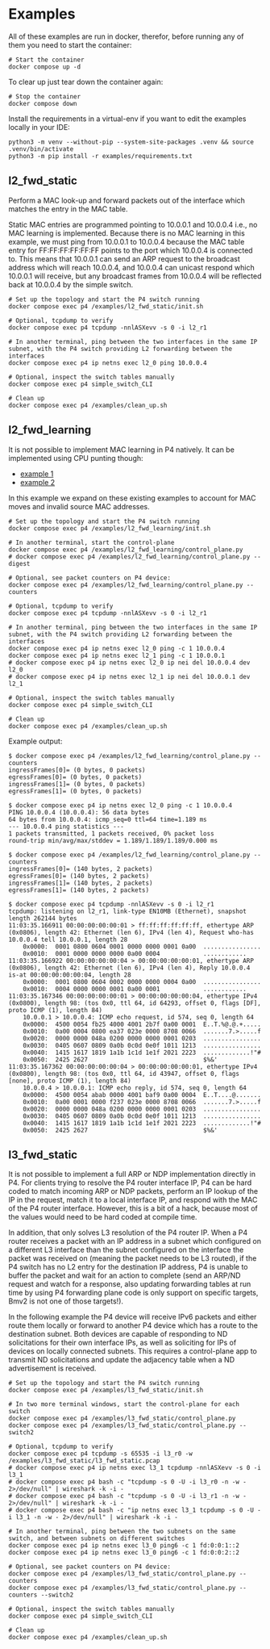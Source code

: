 # Examples

All of these examples are run in docker, therefor, before running any of them you need to start the container:

```shell
# Start the container
docker compose up -d
```

To clear up just tear down the container again:

```shell
# Stop the container
docker compose down
```

Install the requirements in a virtual-env if you want to edit the examples locally in your IDE:

```shell
python3 -m venv --without-pip --system-site-packages .venv && source .venv/bin/activate
python3 -m pip install -r examples/requirements.txt
```

## l2_fwd_static

Perform a MAC look-up and forward packets out of the interface which matches the entry in the MAC table.

Static MAC entries are programmed pointing to 10.0.0.1 and 10.0.0.4 i.e., no MAC learning is implemented. Because there is no MAC learning in this example, we must ping from 10.0.0.1 to 10.0.0.4 because the MAC table entry for FF:FF:FF:FF:FF:FF points to the port which 10.0.0.4 is connected to. This means that 10.0.0.1 can send an ARP request to the broadcast address which will reach 10.0.0.4, and 10.0.0.4 can unicast respond which 10.0.0.1 will receive, but any broadcast frames from 10.0.0.4 will be reflected back at 10.0.0.4 by the simple switch.

```shell
# Set up the topology and start the P4 switch running
docker compose exec p4 /examples/l2_fwd_static/init.sh

# Optional, tcpdump to verify
docker compose exec p4 tcpdump -nnlASXevv -s 0 -i l2_r1

# In another terminal, ping between the two interfaces in the same IP subnet, with the P4 switch providing L2 forwarding between the interfaces
docker compose exec p4 ip netns exec l2_0 ping 10.0.0.4

# Optional, inspect the switch tables manually
docker compose exec p4 simple_switch_CLI

# Clean up
docker compose exec p4 /examples/clean_up.sh
```

## l2_fwd_learning

It is not possible to implement MAC learning in P4 natively. It can be implemented using CPU punting though:

* [example 1](https://github.com/nsg-ethz/p4-learning/blob/master/examples/l2_learning/p4src/l2_learning_copy_to_cpu.p4)
* [example 2](https://github.com/antoninbas/p4runtime-go-client/blob/main/cmd/l2_switch/l2_switch.p4)

In this example we expand on these existing examples to account for MAC moves and invalid source MAC addresses.

```shell
# Set up the topology and start the P4 switch running
docker compose exec p4 /examples/l2_fwd_learning/init.sh

# In another terminal, start the control-plane
docker compose exec p4 /examples/l2_fwd_learning/control_plane.py
# docker compose exec p4 /examples/l2_fwd_learning/control_plane.py --digest

# Optional, see packet counters on P4 device:
docker compose exec p4 /examples/l2_fwd_learning/control_plane.py --counters

# Optional, tcpdump to verify
docker compose exec p4 tcpdump -nnlASXevv -s 0 -i l2_r1

# In another terminal, ping between the two interfaces in the same IP subnet, with the P4 switch providing L2 forwarding between the interfaces
docker compose exec p4 ip netns exec l2_0 ping -c 1 10.0.0.4
docker compose exec p4 ip netns exec l2_1 ping -c 1 10.0.0.1
# docker compose exec p4 ip netns exec l2_0 ip nei del 10.0.0.4 dev l2_0
# docker compose exec p4 ip netns exec l2_1 ip nei del 10.0.0.1 dev l2_1

# Optional, inspect the switch tables manually
docker compose exec p4 simple_switch_CLI

# Clean up
docker compose exec p4 /examples/clean_up.sh
```

Example output:

```text
$ docker compose exec p4 /examples/l2_fwd_learning/control_plane.py --counters
ingressFrames[0]= (0 bytes, 0 packets)
egressFrames[0]= (0 bytes, 0 packets)
ingressFrames[1]= (0 bytes, 0 packets)
egressFrames[1]= (0 bytes, 0 packets)

$ docker compose exec p4 ip netns exec l2_0 ping -c 1 10.0.0.4
PING 10.0.0.4 (10.0.0.4): 56 data bytes
64 bytes from 10.0.0.4: icmp_seq=0 ttl=64 time=1.189 ms
--- 10.0.0.4 ping statistics ---
1 packets transmitted, 1 packets received, 0% packet loss
round-trip min/avg/max/stddev = 1.189/1.189/1.189/0.000 ms

$ docker compose exec p4 /examples/l2_fwd_learning/control_plane.py --counters
ingressFrames[0]= (140 bytes, 2 packets)
egressFrames[0]= (140 bytes, 2 packets)
ingressFrames[1]= (140 bytes, 2 packets)
egressFrames[1]= (140 bytes, 2 packets)

$ docker compose exec p4 tcpdump -nnlASXevv -s 0 -i l2_r1
tcpdump: listening on l2_r1, link-type EN10MB (Ethernet), snapshot length 262144 bytes
11:03:35.166911 00:00:00:00:00:01 > ff:ff:ff:ff:ff:ff, ethertype ARP (0x0806), length 42: Ethernet (len 6), IPv4 (len 4), Request who-has 10.0.0.4 tell 10.0.0.1, length 28
	0x0000:  0001 0800 0604 0001 0000 0000 0001 0a00  ................
	0x0010:  0001 0000 0000 0000 0a00 0004            ............
11:03:35.166922 00:00:00:00:00:04 > 00:00:00:00:00:01, ethertype ARP (0x0806), length 42: Ethernet (len 6), IPv4 (len 4), Reply 10.0.0.4 is-at 00:00:00:00:00:04, length 28
	0x0000:  0001 0800 0604 0002 0000 0000 0004 0a00  ................
	0x0010:  0004 0000 0000 0001 0a00 0001            ............
11:03:35.167346 00:00:00:00:00:01 > 00:00:00:00:00:04, ethertype IPv4 (0x0800), length 98: (tos 0x0, ttl 64, id 64293, offset 0, flags [DF], proto ICMP (1), length 84)
    10.0.0.1 > 10.0.0.4: ICMP echo request, id 574, seq 0, length 64
	0x0000:  4500 0054 fb25 4000 4001 2b7f 0a00 0001  E..T.%@.@.+.....
	0x0010:  0a00 0004 0800 ea37 023e 0000 8708 0066  .......7.>.....f
	0x0020:  0000 0000 048a 0200 0000 0000 0001 0203  ................
	0x0030:  0405 0607 0809 0a0b 0c0d 0e0f 1011 1213  ................
	0x0040:  1415 1617 1819 1a1b 1c1d 1e1f 2021 2223  .............!"#
	0x0050:  2425 2627                                $%&'
11:03:35.167362 00:00:00:00:00:04 > 00:00:00:00:00:01, ethertype IPv4 (0x0800), length 98: (tos 0x0, ttl 64, id 43947, offset 0, flags [none], proto ICMP (1), length 84)
    10.0.0.4 > 10.0.0.1: ICMP echo reply, id 574, seq 0, length 64
	0x0000:  4500 0054 abab 0000 4001 baf9 0a00 0004  E..T....@.......
	0x0010:  0a00 0001 0000 f237 023e 0000 8708 0066  .......7.>.....f
	0x0020:  0000 0000 048a 0200 0000 0000 0001 0203  ................
	0x0030:  0405 0607 0809 0a0b 0c0d 0e0f 1011 1213  ................
	0x0040:  1415 1617 1819 1a1b 1c1d 1e1f 2021 2223  .............!"#
	0x0050:  2425 2627                                $%&'
```

## l3_fwd_static

It is not possible to implement a full ARP or NDP implementation directly in P4. For clients trying to resolve the P4 router interface IP, P4 can be hard coded to match incoming ARP or NDP packets, perform an IP lookup of the IP in the request, match it to a local interface IP, and respond with the MAC of the P4 router interface. However, this is a bit of a hack, because most of the values would need to be hard coded at compile time.

In addition, that only solves L3 resolution of the P4 router IP. When a P4 router receives a packet with an IP address in a subnet which configured on a different L3 interface than the subnet configured on the interface the packet was received on (meaning the packet needs to be L3 routed), if the P4 switch has no L2 entry for the destination IP address, P4 is unable to buffer the packet and wait for an action to complete (send an ARP/ND request and watch for a response, also updating forwarding tables at run time by using P4 forwarding plane code is only support on specific targets, Bmv2 is not one of those targets!).

In the following example the P4 device will receive IPv6 packets and either route them locally or forward to another P4 device which has a route to the destination subnet. Both devices are capable of responding to ND solicitations for their own interface IPs, as well as soliciting for IPs of devices on locally connected subnets. This requires a control-plane app to transmit ND solicitations and update the adjacency table when a ND advertisement is received.

```shell
# Set up the topology and start the P4 switch running
docker compose exec p4 /examples/l3_fwd_static/init.sh

# In two more terminal windows, start the control-plane for each switch
docker compose exec p4 /examples/l3_fwd_static/control_plane.py
docker compose exec p4 /examples/l3_fwd_static/control_plane.py --switch2

# Optional, tcpdump to verify
docker compose exec p4 tcpdump -s 65535 -i l3_r0 -w /examples/l3_fwd_static/l3_fwd_static.pcap
# docker compose exec p4 ip netns exec l3_1 tcpdump -nnlASXevv -s 0 -i l3_1
# docker compose exec p4 bash -c "tcpdump -s 0 -U -i l3_r0 -n -w - 2>/dev/null" | wireshark -k -i -
# docker compose exec p4 bash -c "tcpdump -s 0 -U -i l3_r1 -n -w - 2>/dev/null" | wireshark -k -i -
# docker compose exec p4 bash -c "ip netns exec l3_1 tcpdump -s 0 -U -i l3_1 -n -w - 2>/dev/null" | wireshark -k -i -

# In another terminal, ping between the two subnets on the same switch, and between subnets on different switches
docker compose exec p4 ip netns exec l3_0 ping6 -c 1 fd:0:0:1::2
docker compose exec p4 ip netns exec l3_0 ping6 -c 1 fd:0:0:2::2

# Optional, see packet counters on P4 device:
docker compose exec p4 /examples/l3_fwd_static/control_plane.py --counters
docker compose exec p4 /examples/l3_fwd_static/control_plane.py --counters --switch2

# Optional, inspect the switch tables manually
docker compose exec p4 simple_switch_CLI

# Clean up
docker compose exec p4 /examples/clean_up.sh
```
